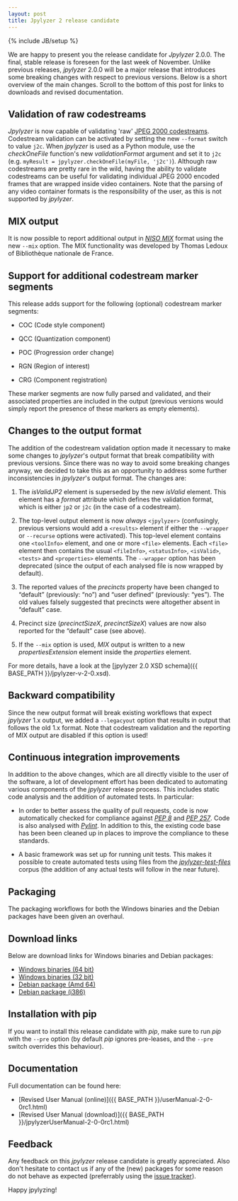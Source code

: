 ```yaml
---
layout: post
title: Jpylyzer 2 release candidate
---
```

{% include JB/setup %}

We are happy to present you the release candidate for *Jpylyzer* 2.0.0. The final, stable release is foreseen for the last week of November. Unlike previous releases, *jpylyzer* 2.0.0 will be a major release that introduces some breaking changes with respect to previous versions. Below is a short overview of the main changes. Scroll to the bottom of this post for links to downloads and revised documentation. 

## Validation of raw codestreams

*Jpylyzer* is now capable of validating 'raw' [JPEG 2000 codestreams](http://fileformats.archiveteam.org/wiki/JPEG_2000_codestream). Codestream validation can be activated by setting the new `--format` switch to value `j2c`. When *jpylyzer* is used as a Python module, use the *checkOneFile* function's new *validationFormat* argument and set it to `j2c` (e.g. `myResult = jpylyzer.checkOneFile(myFile, 'j2c')`). Although raw codestreams are pretty rare in the wild, having the ability to validate codestreams can be useful for validating individual JPEG 2000 encoded frames that are wrapped inside video containers. Note that the parsing of any video container formats is the responsibility of the user, as this is not supported by *jpylyzer*.

## MIX output

It is now possible to report additional output in [*NISO MIX*](http://www.loc.gov/standards/mix/) format using the new  `--mix` option. The MIX functionality was developed by Thomas Ledoux of Bibliothèque nationale de France.

## Support for additional codestream marker segments

This release adds support for the following (optional) codestream marker segments:

- COC (Code style component)

- QCC (Quantization component)

- POC (Progression order change)

- RGN (Region of interest)

- CRG (Component registration)

These marker segments are now fully parsed and validated, and their associated properties are included in the output (previous versions would simply report the presence of these markers as empty elements). 

## Changes to the output format

The addition of the codestream validation option made it necessary to make some changes to *jpylyzer*'s output format that break compatibility with previous versions. Since there was no way to avoid some breaking changes anyway, we decided to take this as an opportunity to address some further inconsistencies in *jpylyzer*'s output format. The changes are:

1. The *isValidJP2* element is superseded by the new *isValid* element. This element has a *format* attribute which defines the validation format, which is either `jp2` or `j2c` (in the case of a codestream).

2. The top-level output element is now *always* `<jpylyzer>` (confusingly, previous versions would add a `<results>` element if either the `--wrapper` or `--recurse` options were activated). This top-level element contains one `<toolInfo>` element, and one or more `<file>` elements. Each `<file>` element then contains the usual `<fileInfo>`, `<statusInfo>`, `<isValid>`, `<tests>` and `<properties>` elements. The `--wrapper` option has been deprecated (since the output of each analysed file is now wrapped by default).

3. The reported values of the *precincts* property have been changed to “default” (previously: “no”) and “user defined” (previously: “yes”). The old values falsely suggested that precincts were altogether absent in “default” case. 

4. Precinct size (*precinctSizeX*, *precinctSizeX*) values are now also reported for the “default” case (see above). 

5. If the `--mix` option is used, *MIX* output is written to a new *propertiesExtension* element inside the *properties* element.

For more details, have a look at the [jpylyzer 2.0 XSD schema]({{ BASE_PATH }}/jpylyzer-v-2-0.xsd).

## Backward compatibility

Since the new output format will break existing workflows that expect *jpylyzer* 1.x output, we added a `--legacyout` option that results in output that follows the old 1.x format. Note that codestream validation and the reporting of MIX output are disabled if this option is used!

## Continuous integration improvements

In addition to the above changes, which are all directly visible to the user of the software, a lot of development effort has been dedicated to automating various components of the *jpylyzer* release process. This includes static code analysis and the addition of automated tests. In particular:

- In order to better assess the quality of pull requests, code is now automatically checked for compliance against [*PEP 8*](https://www.python.org/dev/peps/pep-0008/) and [*PEP 257*](https://www.python.org/dev/peps/pep-0257/). Code is also analysed with [*Pylint*](https://www.pylint.org/). In addition to this, the existing code base has been been cleaned up in places to improve the compliance to these standards.

- A basic framework was set up for running unit tests. This makes it possible to create automated tests using files from the [*jpylyzer-test-files*](https://github.com/openpreserve/jpylyzer-test-files) corpus (the addition of any actual tests will follow in the near future).

## Packaging

The packaging workflows for both the Windows binaries and the Debian packages have been given an overhaul.

## Download links

Below are download links for Windows binaries and Debian packages: 

- [Windows binaries (64 bit)]()
- [Windows binaries (32 bit)]()
- [Debian package (Amd 64)]()
- [Debian package (i386)]()

## Installation with pip

If you want to install this release candidate with *pip*, make sure to run *pip* with the `--pre` option (by default *pip* ignores pre-leases, and the `--pre` switch overrides this behaviour).

## Documentation

Full documentation can be found here:

- [Revised User Manual (online)]({{ BASE_PATH }}/userManual-2-0-0rc1.html)
- [Revised User Manual (download)]({{ BASE_PATH }}/jpylyzerUserManual-2-0-0rc1.html)

## Feedback

Any feedback on this *jpylyzer* release candidate is greatly appreciated. Also don't hesitate to contact us if any of the (new) packages for some reason do not behave as expected (preferrably using the [issue tracker](https://github.com/openpreserve/jpylyzer/issues)).

Happy jpylyzing!
